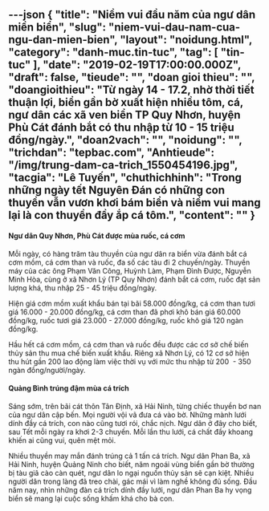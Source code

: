---json
{
    "title": "Niềm vui đầu năm của ngư dân miền biển",
    "slug": "niem-vui-dau-nam-cua-ngu-dan-mien-bien",
    "layout": "noidung.html",
    "category": "danh-muc.tin-tuc",
    "tag": [
        "tin-tuc"
    ],
    "date": "2019-02-19T17:00:00.000Z",
    "draft": false,
    "tieude": "",
    "doan gioi thieu": "",
    "doangioithieu": "Từ ngày 14 - 17.2, nhờ thời tiết thuận lợi, biển gần bờ xuất hiện nhiều tôm, cá, ngư dân các xã ven biển TP Quy Nhơn, huyện Phù Cát đánh bắt có thu nhập từ 10 - 15 triệu đồng/ngày.",
    "doan2vach": "",
    "noidung": "",
    "trichdan": "tepbac.com",
    "Anhtieude": "/img/trung-dam-ca-trich_1550454196.jpg",
    "tacgia": "Lê Tuyến",
    "chuthichhinh": "Trong những ngày tết Nguyên Đán có những con thuyền vẫn vươn khơi bám biển và niềm vui mang lại là con thuyền đầy ắp cá tôm.",
    "__content__": ""
}
---
<h4>Ngư d&acirc;n Quy Nhơn, Ph&ugrave; C&aacute;t được m&ugrave;a ruốc, c&aacute; cơm</h4>

<p>Mỗi ng&agrave;y, c&oacute; h&agrave;ng trăm t&agrave;u thuyền của ngư d&acirc;n ra biển vừa đ&aacute;nh bắt c&aacute; cơm mồm, c&aacute; cơm than v&agrave; ruốc, đa số c&aacute;c t&agrave;u đi 2 chuyến/ng&agrave;y. Thuyền m&aacute;y của c&aacute;c &ocirc;ng Phạm Văn C&ocirc;ng, Huỳnh L&agrave;m, Phạm Đ&igrave;nh Được, Nguyễn Minh H&ograve;a, c&ugrave;ng ở x&atilde; Nhơn L&yacute; (TP Quy Nhơn) đ&aacute;nh bắt c&aacute; cơm, ruốc đạt sản lượng kh&aacute;, thu nhập 25 - 45 triệu đồng/ng&agrave;y.</p>

<p>Hiện gi&aacute; cơm mồm xuất khẩu b&aacute;n tại b&atilde;i 58.000 đồng/kg, c&aacute; cơm than tươi gi&aacute; 16.000 - 20.000 đồng/kg, c&aacute; cơm than đ&atilde; phơi kh&ocirc; b&aacute;n gi&aacute; 60.000 đồng/kg, ruốc tươi gi&aacute; 23.000 - 27.000 đồng/kg, ruốc kh&ocirc; gi&aacute; 120 ng&agrave;n đồng/kg.</p>

<p>Hầu hết c&aacute; cơm mồm, c&aacute; cơm than v&agrave; ruốc đều được c&aacute;c cơ sở chế biến thủy sản thu mua chế biến xuất khẩu. Ri&ecirc;ng x&atilde; Nhơn L&yacute;, c&oacute; 12 cơ sở hiện thu h&uacute;t gần 200 lao động l&agrave;m việc thời vụ với mức thu nhập từ 200&nbsp; - 350 ng&agrave;n đồng/người/ng&agrave;y.</p>

<h4>Quảng B&igrave;nh tr&uacute;ng đậm m&ugrave;a c&aacute; tr&iacute;ch</h4>

<p>S&aacute;ng sớm, tr&ecirc;n b&atilde;i c&aacute;t th&ocirc;n T&acirc;n Định, x&atilde; Hải Ninh, từng chiếc thuyền bơ nan của ngư d&acirc;n cập bến. Mọi người vội v&atilde; đưa c&aacute; v&agrave;o bờ. Những m&agrave;nh lưới d&iacute;nh đầy c&aacute; tr&iacute;ch, con n&agrave;o cũng tươi r&oacute;i, chắc nịch.&nbsp;Ngư d&acirc;n ở đ&acirc;y cho biết, sau Tết mỗi ng&agrave;y ra khơi 2-3 chuyến. Mỗi lần thu lưới, c&aacute; chất đầy khoang khiến ai cũng vui, qu&ecirc;n mệt mỏi.</p>

<p>Nhiều thuyền may mắn đ&aacute;nh tr&uacute;ng cả 1 tấn c&aacute; tr&iacute;ch. Ngư d&acirc;n Phan Ba, x&atilde; Hải Ninh, huyện Quảng Ninh cho biết, năm ngo&aacute;i v&ugrave;ng biển gần bờ thường bị t&agrave;u gi&atilde; c&agrave;o c&agrave;n qu&eacute;t, ngư d&acirc;n lo ngại nguồn thủy sản sẽ cạn kiệt. Nhiều người d&acirc;n trong l&agrave;ng đ&atilde; treo ch&agrave;i, g&aacute;c m&aacute;i v&igrave; l&agrave;m nghề kh&ocirc;ng đủ sống. Đầu năm nay, nh&igrave;n những đ&agrave;n c&aacute; tr&iacute;ch d&iacute;nh đầy lưới, ngư d&acirc;n Phan Ba hy vọng biển sẽ mang lại cuộc sống khấm kh&aacute; cho b&agrave; con.</p>
